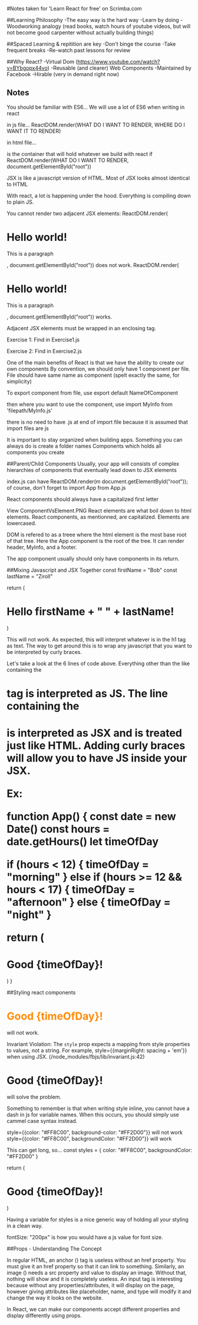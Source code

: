 #Notes taken for 'Learn React for free' on Scrimba.com

##Learning Philosophy
-The easy way is the hard way
-Learn by doing
-Woodworking analogy (read books, watch hours of youtube videos, but will not become good carpenter without actually building things)

##Spaced Learning & repitition are key
-Don't binge the course
-Take frequent breaks
-Re-watch past lessons for review

##Why React?
-Virtual Dom (https://www.youtube.com/watch?v=BYbgopx44vo)
-Reusable (and clearer) Web Components
-Maintained by Facebook
-Hirable (very in demand right now)

## Notes

You should be familiar with ES6...
We will use a lot of ES6 when writing in react

in js file...
ReactDOM.render(WHAT DO I WANT TO RENDER, WHERE DO I WANT IT TO RENDER)

in html file...

<div id="root"></div> is the container that will hold whatever we build with react if ReactDOM.render(WHAT DO I WANT TO RENDER, document.getElementById("root"))

JSX is like a javascript version of HTML. Most of JSX looks almost identical to HTML

With react, a lot is happening under the hood. Everything is compiling down to plain JS.

You cannot render two adjacent JSX elements:
ReactDOM.render(<h1>Hello world!</h1><p>This is a paragraph</p>, document.getElementById("root")) does not work.
ReactDOM.render(<div><h1>Hello world!</h1><p>This is a paragraph</p></div>, document.getElementById("root")) works.

Adjacent JSX elements must be wrapped in an enclosing tag.

Exercise 1: Find in Exercise1.js

Exercise 2: Find in Exercise2.js

One of the main benefits of React is that we have the ability to create our own components
By convention, we should only have 1 component per file.
File should have same name as component (spelt exactly the same, for simplicity)

To export component from file, use
export default NameOfComponent

then where you want to use the component, use
import MyInfo from 'filepath/MyInfo.js'

there is no need to have .js at end of import file because it is assumed that import files are js

It is important to stay organized when building apps. Something you can always do is create a folder names Components which holds all components you create

##Parent/Child Components
Usually, your app will consists of complex hierarchies of components that eventually lead down to JSX elements

index.js can have
ReactDOM.render(<App />m document.getElementById("root"));
of course, don't forget to import App from App.js

React components should always have a capitalized first letter

View ComponentVsElement.PNG
React elements are what boil down to html elements. React components, as mentionned, are capitalized. Elements are lowercased.

DOM is refered to as a treee where the html element is the most base root of that tree.
Here the App component is the root of the tree. It can render header, MyInfo, and a footer.

The app component usually should only have components in its return.

##Mixing Javascript and JSX Together
const firstName = "Bob"
const lastName = "Ziroll"

return (

<h1>Hello firstName + " " + lastName!</h1>
)

This will not work. As expected, this will interpret whatever is in the h1 tag as text. The way to get around this is to wrap any javascript that you want to be interpreted by curly braces.

Let's take a look at the 6 lines of code above. Everything other than the like containing the <h1> tag is interpreted as JS. The line containing the <h1> is interpreted as JSX and is treated just like HTML. Adding curly braces will allow you to have JS inside your JSX.

Ex:

function App() {
const date = new Date()
const hours = date.getHours()
let timeOfDay

if (hours < 12) {
timeOfDay = "morning"
} else if (hours >= 12 && hours < 17) {
timeOfDay = "afternoon"
} else {
timeOfDay = "night"
}

return (

<h1>Good {timeOfDay}!</h1>
)
}

##Styling react components

 <h1 style="color: #FF8C00">Good {timeOfDay}!</h1> will not work.

Invariant Violation: The `style` prop expects a mapping from style properties to values, not a string. For example, style={{marginRight: spacing + 'em'}} when using JSX. (/node_modules/fbjs/lib/invariant.js:42)

  <h1 style={{color: "#FF8C00"}}>Good {timeOfDay}!</h1> will solve the problem.

Something to remember is that when writing style inline, you cannot have a dash in js for variable names. When this occurs, you should simply use cammel case syntax instead.

style={{color: "#FF8C00", background-color: "#FF2D00"}} will not work
style={{color: "#FF8C00", backgroundColor: "#FF2D00"}} will work

This can get long, so...
const styles = {
color: "#FF8C00",
backgroundColor: "#FF2D00"
}

return (

<h1 style={styles}>Good {timeOfDay}!</h1>
)

Having a variable for styles is a nice generic way of holding all your styling in a clean way.

fontSize: "200px" is how you would have a js value for font size.

##Props - Understanding The Concept

In regular HTML, an anchor (<a>) tag is useless without an href property. You must give it an href property so that it can link to something. Similarly, an image (<img>) needs a src property and value to display an image. Without that, nothing will show and it is completely useless. An input tag is interesting because without any properties/attributes, it will display on the page, however giving attributes like placeholder, name, and type will modify it and change the way it looks on the website.

In React, we can make our components accept different properties and display differently using props.
